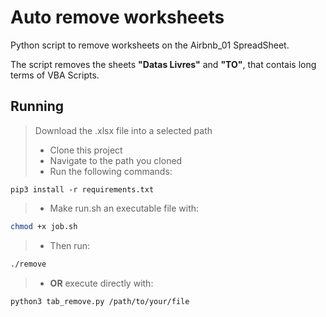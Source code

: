 # Auto remove worksheets
Python script to remove worksheets on the Airbnb_01 SpreadSheet.

The script removes the sheets **"Datas Livres"** and **"TO"**, that contais long terms of VBA Scripts.

## Running
> Download the .xlsx file into a selected path
> - Clone this project
> - Navigate to the path you cloned
> - Run the following commands:
```
pip3 install -r requirements.txt
```
> - Make run.sh an executable file with: 
``` bash
chmod +x job.sh
```
> - Then run:
```bash
./remove
``` 
> - **OR** execute directly with:
``` bash
python3 tab_remove.py /path/to/your/file
```

